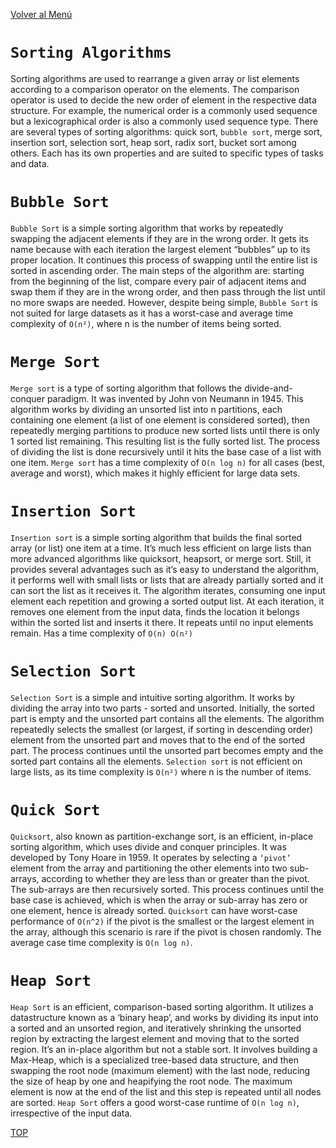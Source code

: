 [Volver al Menú](./root.md)

# `Sorting Algorithms`

Sorting algorithms are used to rearrange a given array or list elements according to a comparison operator on the elements. The comparison operator is used to decide the new order of element in the respective data structure. For example, the numerical order is a commonly used sequence but a lexicographical order is also a commonly used sequence type. There are several types of sorting algorithms: quick sort, `bubble sort`, merge sort, insertion sort, selection sort, heap sort, radix sort, bucket sort among others. Each has its own properties and are suited to specific types of tasks and data.

# `Bubble Sort`

`Bubble Sort` is a simple sorting algorithm that works by repeatedly swapping the adjacent elements if they are in the wrong order. It gets its name because with each iteration the largest element “bubbles” up to its proper location. It continues this process of swapping until the entire list is sorted in ascending order. The main steps of the algorithm are: starting from the beginning of the list, compare every pair of adjacent items and swap them if they are in the wrong order, and then pass through the list until no more swaps are needed. However, despite being simple, `Bubble Sort` is not suited for large datasets as it has a worst-case and average time complexity of `O(n²)`, where n is the number of items being sorted.

# `Merge Sort`

`Merge sort` is a type of sorting algorithm that follows the divide-and-conquer paradigm. It was invented by John von Neumann in 1945. This algorithm works by dividing an unsorted list into n partitions, each containing one element (a list of one element is considered sorted), then repeatedly merging partitions to produce new sorted lists until there is only 1 sorted list remaining. This resulting list is the fully sorted list. The process of dividing the list is done recursively until it hits the base case of a list with one item. `Merge sort` has a time complexity of `O(n log n)` for all cases (best, average and worst), which makes it highly efficient for large data sets.

# `Insertion Sort`

`Insertion sort` is a simple sorting algorithm that builds the final sorted array (or list) one item at a time. It’s much less efficient on large lists than more advanced algorithms like quicksort, heapsort, or merge sort. Still, it provides several advantages such as it’s easy to understand the algorithm, it performs well with small lists or lists that are already partially sorted and it can sort the list as it receives it. The algorithm iterates, consuming one input element each repetition and growing a sorted output list. At each iteration, it removes one element from the input data, finds the location it belongs within the sorted list and inserts it there. It repeats until no input elements remain. Has a time complexity of `O(n) O(n²)`

# `Selection Sort`

`Selection Sort` is a simple and intuitive sorting algorithm. It works by dividing the array into two parts - sorted and unsorted. Initially, the sorted part is empty and the unsorted part contains all the elements. The algorithm repeatedly selects the smallest (or largest, if sorting in descending order) element from the unsorted part and moves that to the end of the sorted part. The process continues until the unsorted part becomes empty and the sorted part contains all the elements. `Selection sort` is not efficient on large lists, as its time complexity is `O(n²)` where n is the number of items.

# `Quick Sort`

`Quicksort`, also known as partition-exchange sort, is an efficient, in-place sorting algorithm, which uses divide and conquer principles. It was developed by Tony Hoare in 1959. It operates by selecting a `‘pivot’` element from the array and partitioning the other elements into two sub-arrays, according to whether they are less than or greater than the pivot. The sub-arrays are then recursively sorted. This process continues until the base case is achieved, which is when the array or sub-array has zero or one element, hence is already sorted. `Quicksort` can have worst-case performance of `O(n^2)` if the pivot is the smallest or the largest element in the array, although this scenario is rare if the pivot is chosen randomly. The average case time complexity is `O(n log n)`.

# `Heap Sort`

`Heap Sort` is an efficient, comparison-based sorting algorithm. It utilizes a datastructure known as a ‘binary heap’, and works by dividing its input into a sorted and an unsorted region, and iteratively shrinking the unsorted region by extracting the largest element and moving that to the sorted region. It’s an in-place algorithm but not a stable sort. It involves building a Max-Heap, which is a specialized tree-based data structure, and then swapping the root node (maximum element) with the last node, reducing the size of heap by one and heapifying the root node. The maximum element is now at the end of the list and this step is repeated until all nodes are sorted. `Heap Sort` offers a good worst-case runtime of `O(n log n)`, irrespective of the input data.

[TOP](#sorting-algorithms)
